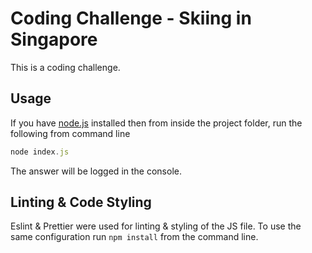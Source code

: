 # Coding Challenge - Skiing in Singapore

This is a coding challenge.

## Usage

If you have [node.js](http://nodejs.org/) installed then from inside the project folder, run the following from command line

```javascript
node index.js
```

The answer will be logged in the console.

## Linting & Code Styling

Eslint & Prettier were used for linting & styling of the JS file. To use the same configuration run `npm install` from the command line.
